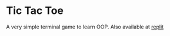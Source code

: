 # Tic Tac Toe

A very simple terminal game to learn OOP. Also available at [replit](https://replit.com/@mfmatos/tic-tac-toe)